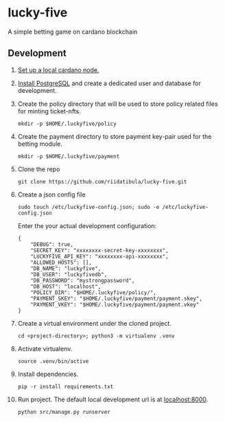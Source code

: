 # lucky-five
A simple betting game on cardano blockchain

## Development

1. [Set up a local cardano node.](https://developers.cardano.org/docs/get-started/installing-cardano-node)

2. [Install PostgreSQL](https://www.digitalocean.com/community/tutorials/how-to-install-postgresql-on-ubuntu-20-04-quickstart) and create a dedicated user and database for development.

3. Create the policy directory that will be used to store
policy related files for minting ticket-nfts.

	`mkdir -p $HOME/.luckyfive/policy`

4. Create the payment directory to store payment key-pair
used for the betting module.

	`mkdir -p $HOME/.luckyfive/payment`

5. Clone the repo

	`git clone https://github.com/riidatibula/lucky-five.git`

6. Create a json config file

	`sudo touch /etc/luckyfive-config.json; sudo -e /etc/luckyfive-config.json`

	Enter the your actual development configuration:

	```
	{
        "DEBUG": true,
        "SECRET_KEY": "xxxxxxxx-secret-key-xxxxxxxx",
        "LUCKYFIVE_API_KEY": "xxxxxxxx-api-xxxxxxxx",
        "ALLOWED_HOSTS": [],
        "DB_NAME": "luckyfive",
        "DB_USER": "luckyfivedb",
        "DB_PASSWORD": "mystrongpassword",
        "DB_HOST": "localhost",
        "POLICY_DIR": "$HOME/.luckyfive/policy/",
        "PAYMENT_SKEY": "$HOME/.luckyfive/payment/payment.skey",
        "PAYMENT_VKEY": "$HOME/.luckyfive/payment/payment.vkey"
	}
	```

7. Create a virtual environment under the cloned project.

	`cd <project-directory>; python3 -m virtualenv .venv` 

8. Activate virtualenv.

	`source .venv/bin/active`

9. Install dependencies.

	`pip -r install requirements.txt`

10. Run project. The default local development url is at [localhost:8000](http://localhost:8000).

	`python src/manage.py runserver`